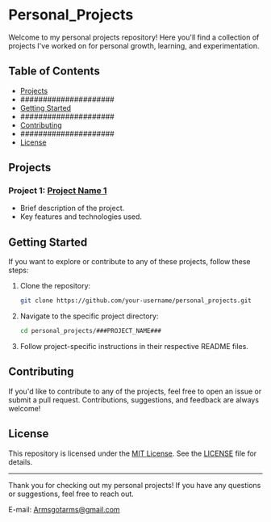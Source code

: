 # Personal_Projects #

Welcome to my personal projects repository! Here you'll find a collection of projects I've worked on for personal growth, learning, and experimentation.

## Table of Contents ##

- [Projects](#projects)
- #####################
- [Getting Started](#getting-started)
- #####################
- [Contributing](#contributing)
- #####################
- [License](#license)

## Projects ##

### Project 1: [Project Name 1](link/to/project1)
- Brief description of the project.
- Key features and technologies used.

<!-- Add more projects as needed -->

## Getting Started ##

If you want to explore or contribute to any of these projects, follow these steps:

1. Clone the repository:

    ```bash
    git clone https://github.com/your-username/personal_projects.git
    ```

2. Navigate to the specific project directory:

    ```bash
    cd personal_projects/###PROJECT_NAME###
    ```

3. Follow project-specific instructions in their respective README files.

## Contributing ##

If you'd like to contribute to any of the projects, feel free to open an issue or submit a pull request. Contributions, suggestions, and feedback are always welcome!

## License ##

This repository is licensed under the [MIT License](LICENSE). See the [LICENSE](LICENSE) file for details.

---

Thank you for checking out my personal projects! If you have any questions or suggestions, feel free to reach out.

E-mail: Armsgotarms@gmail.com
